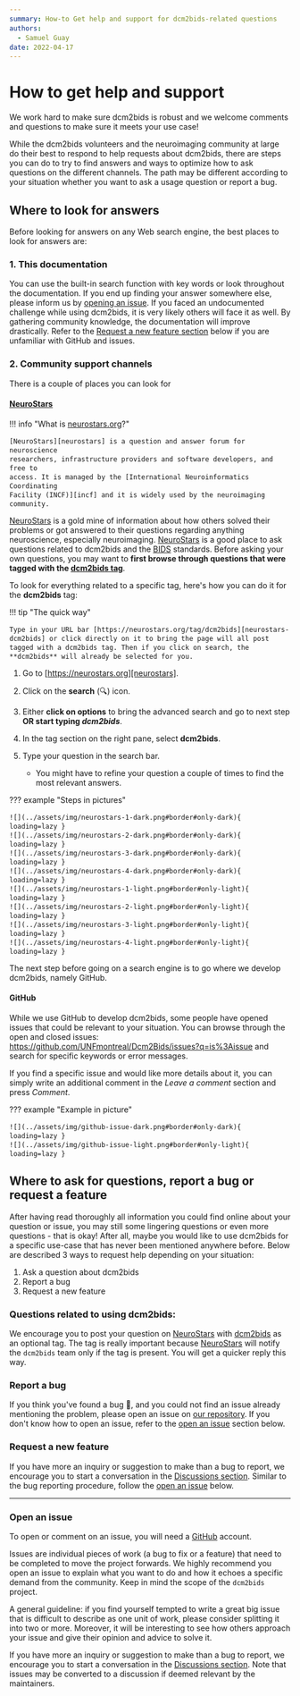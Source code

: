 ```yaml
---
summary: How-to Get help and support for dcm2bids-related questions
authors:
  - Samuel Guay
date: 2022-04-17
---
```


# How to get help and support

We work hard to make sure dcm2bids is robust and we welcome comments and
questions to make sure it meets your use case!

While the dcm2bids volunteers and the neuroimaging community at large do their
best to respond to help requests about dcm2bids, there are steps you can do to
try to find answers and ways to optimize how to ask questions on the different
channels. The path may be different according to your situation whether you want
to ask a usage question or report a bug.

## Where to **look** for answers

Before looking for answers on any Web search engine, the best places to look for
answers are:

### 1. **This documentation**

You can use the built-in search function with key words or look throughout the
documentation. If you end up finding your answer somewhere else, please inform
us by [opening an issue](#open-an-issue). If you faced an undocumented challenge
while using dcm2bids, it is very likely others will face it as well. By
gathering community knowledge, the documentation will improve drastically. Refer
to the [Request a new feature section](#request-a-new-feature) below if you are
unfamiliar with GitHub and issues.

### 2. **Community support channels**

There is a couple of places you can look for

#### **[NeuroStars][neurostars]**

!!! info "What is [neurostars.org][neurostars]?"

    [NeuroStars][neurostars] is a question and answer forum for neuroscience
    researchers, infrastructure providers and software developers, and free to
    access. It is managed by the [International Neuroinformatics Coordinating
    Facility (INCF)][incf] and it is widely used by the neuroimaging community.

[NeuroStars][neurostars] is a gold mine of information about how others solved
their problems or got answered to their questions regarding anything
neuroscience, especially neuroimaging. [NeuroStars][neurostars] is a good place
to ask questions related to dcm2bids and the [BIDS][bids] standards. Before
asking your own questions, you may want to **first browse through questions that
were tagged with the [dcm2bids tag][neurostars-dcm2bids]**.

To look for everything related to a specific tag, here's how you can do it for
the **dcm2bids** tag:

!!! tip "The quick way"

    Type in your URL bar [https://neurostars.org/tag/dcm2bids][neurostars-dcm2bids] or click directly on it to bring the page will all post tagged with a dcm2bids tag. Then if you click on search, the **dcm2bids** will already be selected for you.

1.  Go to [https://neurostars.org][neurostars].
2.  Click on the **search** (:mag:) icon.
3.  Either **click on options** to bring the advanced search and go to next step
    **OR start typing _dcm2bids_**.
4.  In the tag section on the right pane, select **dcm2bids**.
5.  Type your question in the search bar.
    <!-- prettier-ignore-start -->

    - You might have to refine your question a couple of times to find the most
    relevant answers.
    <!-- prettier-ignore-end -->

??? example "Steps in pictures"

    ![](../assets/img/neurostars-1-dark.png#border#only-dark){ loading=lazy }
    ![](../assets/img/neurostars-2-dark.png#border#only-dark){ loading=lazy }
    ![](../assets/img/neurostars-3-dark.png#border#only-dark){ loading=lazy }
    ![](../assets/img/neurostars-4-dark.png#border#only-dark){ loading=lazy }
    ![](../assets/img/neurostars-1-light.png#border#only-light){ loading=lazy }
    ![](../assets/img/neurostars-2-light.png#border#only-light){ loading=lazy }
    ![](../assets/img/neurostars-3-light.png#border#only-light){ loading=lazy }
    ![](../assets/img/neurostars-4-light.png#border#only-light){ loading=lazy }

The next step before going on a search engine is to go where we develop
dcm2bids, namely GitHub.

#### **GitHub**

While we use GitHub to develop dcm2bids, some people have opened issues that
could be relevant to your situation. You can browse through the open and closed
issues: https://github.com/UNFmontreal/Dcm2Bids/issues?q=is%3Aissue and search
for specific keywords or error messages.

If you find a specific issue and would like more details about it, you can
simply write an additional comment in the _Leave a comment_ section and press
_Comment_.

??? example "Example in picture"

    ![](../assets/img/github-issue-dark.png#border#only-dark){ loading=lazy }
    ![](../assets/img/github-issue-light.png#border#only-light){ loading=lazy }

## Where to **ask** for questions, report a bug or request a feature

After having read thoroughly all information you could find online about your
question or issue, you may still some lingering questions or even more
questions - that is okay! After all, maybe you would like to use dcm2bids for a
specific use-case that has never been mentioned anywhere before. Below are
described 3 ways to request help depending on your situation:

1. Ask a question about dcm2bids
2. Report a bug
3. Request a new feature

### Questions related to using dcm2bids:

We encourage you to post your question on [NeuroStars][neurostars] with
[dcm2bids][neurostars-dcm2bids] as an optional tag. The tag is really important
because [NeuroStars][neurostars-dcm2bids] will notify the `dcm2bids` team only
if the tag is present. You will get a quicker reply this way.

### Report a bug

If you think you've found a bug :bug:, and you could not find an issue already
mentioning the problem, please open an issue on [our
repository][dcm2bids-issues]. If you don't know how to open an issue, refer to
the [open an issue](#open-an-issue) section below.

### Request a new feature

If you have more an inquiry or suggestion to make than a bug to report, we
encourage you to start a conversation in the [Discussions
section][dcm2bids-discussions]. Similar to the bug reporting procedure, follow
the [open an issue](#open-an-issue) below.

---

### Open an issue

To open or comment on an issue, you will need a [GitHub][github] account.

Issues are individual pieces of work (a bug to fix or a feature) that need to be
completed to move the project forwards. We highly recommend you open an issue to
explain what you want to do and how it echoes a specific demand from the
community. Keep in mind the scope of the `dcm2bids` project.

A general guideline: if you find yourself tempted to write a great big issue
that is difficult to describe as one unit of work, please consider splitting it
into two or more. Moreover, it will be interesting to see how others approach
your issue and give their opinion and advice to solve it.

If you have more an inquiry or suggestion to make than a bug to report, we
encourage you to start a conversation in the [Discussions
section][dcm2bids-discussions]. Note that issues may be converted to a
discussion if deemed relevant by the maintainers.

[bids]: http://bids.neuroimaging.io
[dcm2bids-doc]: https://unfmontreal.github.io/Dcm2Bids/
[dcm2bids-discussions]: https://github.com/UNFmontreal/Dcm2Bids/discussions/
[dcm2bids-issues]: https://github.com/UNFmontreal/Dcm2Bids/issues
[github]: https://github.com
[neurostars]: https://neurostars.org/
[neurostars-dcm2bids]: https://neurostars.org/tag/dcm2bids
